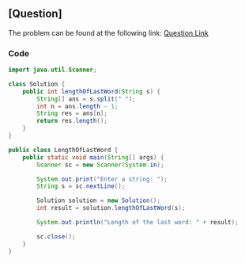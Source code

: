 ## [Question]
The problem can be found at the following link: [Question Link](PasteLink)

### Code

```java
import java.util.Scanner;

class Solution {
    public int lengthOfLastWord(String s) {
        String[] ans = s.split(" ");
        int n = ans.length - 1;
        String res = ans[n];
        return res.length();
    }
}

public class LengthOfLastWord {
    public static void main(String[] args) {
        Scanner sc = new Scanner(System.in);

        System.out.print("Enter a string: ");
        String s = sc.nextLine();

        Solution solution = new Solution();
        int result = solution.lengthOfLastWord(s);

        System.out.println("Length of the last word: " + result);

        sc.close();
    }
}
```